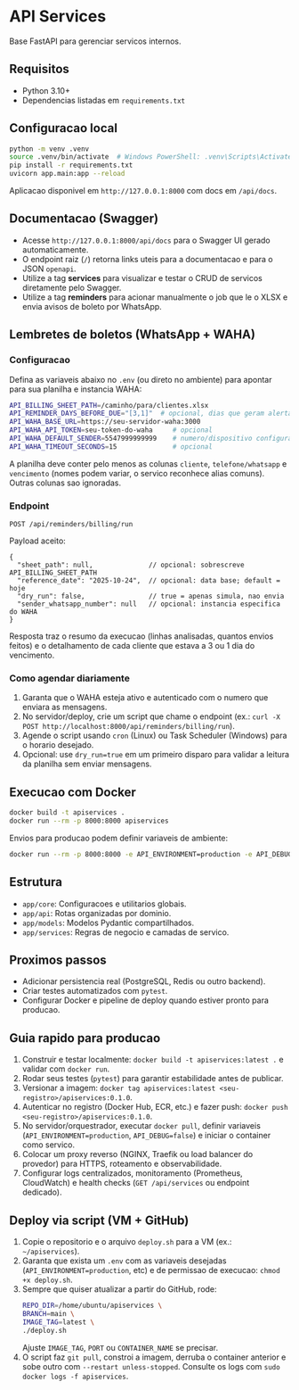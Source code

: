 # API Services

Base FastAPI para gerenciar servicos internos.

## Requisitos

- Python 3.10+
- Dependencias listadas em `requirements.txt`

## Configuracao local

```bash
python -m venv .venv
source .venv/bin/activate  # Windows PowerShell: .venv\Scripts\Activate.ps1
pip install -r requirements.txt
uvicorn app.main:app --reload
```

Aplicacao disponivel em `http://127.0.0.1:8000` com docs em `/api/docs`.

## Documentacao (Swagger)

- Acesse `http://127.0.0.1:8000/api/docs` para o Swagger UI gerado automaticamente.
- O endpoint raiz (`/`) retorna links uteis para a documentacao e para o JSON `openapi`.
- Utilize a tag **services** para visualizar e testar o CRUD de servicos diretamente pelo Swagger.
- Utilize a tag **reminders** para acionar manualmente o job que le o XLSX e envia avisos de boleto por WhatsApp.

## Lembretes de boletos (WhatsApp + WAHA)

### Configuracao

Defina as variaveis abaixo no `.env` (ou direto no ambiente) para apontar para sua planilha e instancia WAHA:

```bash
API_BILLING_SHEET_PATH=/caminho/para/clientes.xlsx
API_REMINDER_DAYS_BEFORE_DUE="[3,1]"  # opcional, dias que geram alerta
API_WAHA_BASE_URL=https://seu-servidor-waha:3000
API_WAHA_API_TOKEN=seu-token-do-waha     # opcional
API_WAHA_DEFAULT_SENDER=5547999999999    # numero/dispositivo configurado no WAHA
API_WAHA_TIMEOUT_SECONDS=15              # opcional
```

A planilha deve conter pelo menos as colunas `cliente`, `telefone/whatsapp` e `vencimento` (nomes podem variar, o servico reconhece alias comuns). Outras colunas sao ignoradas.

### Endpoint

`POST /api/reminders/billing/run`

Payload aceito:

```jsonc
{
  "sheet_path": null,              // opcional: sobrescreve API_BILLING_SHEET_PATH
  "reference_date": "2025-10-24",  // opcional: data base; default = hoje
  "dry_run": false,                // true = apenas simula, nao envia
  "sender_whatsapp_number": null   // opcional: instancia especifica do WAHA
}
```

Resposta traz o resumo da execucao (linhas analisadas, quantos envios feitos) e o detalhamento de cada cliente que estava a 3 ou 1 dia do vencimento.

### Como agendar diariamente

1. Garanta que o WAHA esteja ativo e autenticado com o numero que enviara as mensagens.
2. No servidor/deploy, crie um script que chame o endpoint (ex.: `curl -X POST http://localhost:8000/api/reminders/billing/run`).
3. Agende o script usando `cron` (Linux) ou Task Scheduler (Windows) para o horario desejado.
4. Opcional: use `dry_run=true` em um primeiro disparo para validar a leitura da planilha sem enviar mensagens.

## Execucao com Docker

```bash
docker build -t apiservices .
docker run --rm -p 8000:8000 apiservices
```

Envios para producao podem definir variaveis de ambiente:

```bash
docker run --rm -p 8000:8000 -e API_ENVIRONMENT=production -e API_DEBUG=false apiservices
```

## Estrutura

- `app/core`: Configuracoes e utilitarios globais.
- `app/api`: Rotas organizadas por dominio.
- `app/models`: Modelos Pydantic compartilhados.
- `app/services`: Regras de negocio e camadas de servico.

## Proximos passos

- Adicionar persistencia real (PostgreSQL, Redis ou outro backend).
- Criar testes automatizados com `pytest`.
- Configurar Docker e pipeline de deploy quando estiver pronto para producao.

## Guia rapido para producao

1. Construir e testar localmente: `docker build -t apiservices:latest .` e validar com `docker run`.
2. Rodar seus testes (`pytest`) para garantir estabilidade antes de publicar.
3. Versionar a imagem: `docker tag apiservices:latest <seu-registro>/apiservices:0.1.0`.
4. Autenticar no registro (Docker Hub, ECR, etc.) e fazer push: `docker push <seu-registro>/apiservices:0.1.0`.
5. No servidor/orquestrador, executar `docker pull`, definir variaveis (`API_ENVIRONMENT=production`, `API_DEBUG=false`) e iniciar o container como servico.
6. Colocar um proxy reverso (NGINX, Traefik ou load balancer do provedor) para HTTPS, roteamento e observabilidade.
7. Configurar logs centralizados, monitoramento (Prometheus, CloudWatch) e health checks (`GET /api/services` ou endpoint dedicado).

## Deploy via script (VM + GitHub)

1. Copie o repositorio e o arquivo `deploy.sh` para a VM (ex.: `~/apiservices`).
2. Garanta que exista um `.env` com as variaveis desejadas (`API_ENVIRONMENT=production`, etc) e de permissao de execucao: `chmod +x deploy.sh`.
3. Sempre que quiser atualizar a partir do GitHub, rode:
   ```bash
   REPO_DIR=/home/ubuntu/apiservices \
   BRANCH=main \
   IMAGE_TAG=latest \
   ./deploy.sh
   ```
   Ajuste `IMAGE_TAG`, `PORT` ou `CONTAINER_NAME` se precisar.
4. O script faz `git pull`, constroi a imagem, derruba o container anterior e sobe outro com `--restart unless-stopped`. Consulte os logs com `sudo docker logs -f apiservices`.
